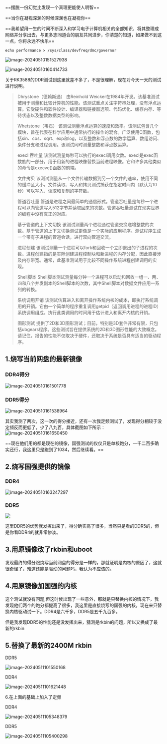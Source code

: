 ==摆脱一份幻觉比发现一个真理更能使人明智==

==当你在凝视深渊的时候深渊也在凝视你==

==我希望用一生的时间不断深入和学习电子计算机相关的全部知识，将其整理成网络并分享出去，与更多志同道合的朋友共同进步，你清楚的知道，如果做不到这一点，你将永远不快乐==

~~~
echo performance > /sys/class/devfreq/dmc/governor
~~~



![image-20240510151527938](https://chai-1301855619.cos.ap-beijing.myqcloud.com/202405141106433.png)



![image-20240510160414733](https://chai-1301855619.cos.ap-beijing.myqcloud.com/202405141106402.png)

关于RK3588的DDR测试到这里就差不多了，不是很理解，现在对今天一天的测试进行说明。

> Dhrystone（德赖斯通）
> 由Reinhold Weicker在1984年开发。该基准测试被用于测量和比较计算机的性能。该测试重点关注字符串处理，没有浮点运算。它受硬件和软件设计、编译器和链接器选项、代码优化、缓存内存、等待状态以及整数数据类型的影响。
>
> Whetstone（韦石）
> 该测试测量浮点运算的速度和效率。该测试包含几个模块，旨在代表在科学应用中通常执行的操作的混合。广泛使用C函数，包括sin、cos、sqrt、exp和log，以及整数和浮点数的数学运算、数组访问、条件分支和过程调用。该测试同时测量整数和浮点数运算。
>
> execl 吞吐量
> 该测试测量每秒可以执行的execl调用次数。execl是exec函数族的一部分，用于用新的进程映像替换当前进程映像。它和许多其他类似的命令是execve()函数的前端。
>
> 文件拷贝
> 该测试测量从一个文件传输数据到另一个文件的速率，使用不同的缓冲区大小。文件读取、写入和拷贝测试捕获在指定时间内（默认为10秒）可以写入、读取和复制的字符数。
>
> 管道吞吐量
> 管道是进程之间最简单的通信形式。管道吞吐量是每秒一个进程可以向管道写入512字节并读取回来的次数。管道吞吐量测试在现实世界的编程中没有真正的对应。
>
> 基于管道的上下文切换
> 该测试测量两个进程通过管道交换递增整数的次数。基于管道的上下文切换测试更像是一个实际的应用程序。测试程序生成一个带有子进程的管道会话，进行双向管道交流。
>
> 进程创建
> 该测试测量一个进程可以fork和回收一个立即退出的子进程的次数。进程创建指的是实际创建进程控制块和新进程的内存分配，因此直接涉及内存带宽。通常，此基准测试用于比较不同操作系统进程创建调用的实现。
>
> Shell脚本
> Shell脚本测试测量每分钟一个进程可以启动和回收一组一、两、四和八个并发副本的Shell脚本的次数，其中Shell脚本对数据文件应用一系列的转换。
>
> 系统调用开销
> 该测试估算进入和离开操作系统内核的成本，即执行系统调用的开销。它由一个简单的程序重复调用getpid（返回调用进程的进程ID）系统调用组成。执行此类调用的时间用于估计进入和离开内核的开销。
>
> 图形测试
> 提供了2D和3D图形测试；目前，特别是3D套件非常有限，只包括ubgears程序。这些测试旨在提供系统的2D和3D图形性能的大致概念。请记住，报告的性能不仅取决于硬件，还取决于系统是否具有适当的驱动程序。

## 1.烧写当前网盘的最新镜像

### DDR4得分

![image-20240510161501778](https://chai-1301855619.cos.ap-beijing.myqcloud.com/202405141106392.png)

### DDR5得分

![image-20240510161538964](https://chai-1301855619.cos.ap-beijing.myqcloud.com/202405141106366.png)

其实我测了两次，这一次的得分接近，还有一次我定频测试了，发现得分相较于没定频反而更低了，少了八九百，具体截图如下所示：
![image-20240510161650450](https://chai-1301855619.cos.ap-beijing.myqcloud.com/202405141106415.png)

==现在他们用的都是现在的镜像，国强测试的仅仅只是单核跑分，一千二百多确实还行，我这里只是跑到了1034，然后继续看。==

## 2.烧写国强提供的镜像

### DDR4

![image-20240510163247297](https://chai-1301855619.cos.ap-beijing.myqcloud.com/202405141106325.png)

### DDR5

![](https://chai-1301855619.cos.ap-beijing.myqcloud.com/202405141106870.png)

这里DDR5的优势就发挥出来了，得分确实高了很多，当然只是看的DDR5的，但是你看DDR4的就非常惨淡。

## 3.用原镜像改了rkbin和uboot

发现最终的得分跟烧写当前网盘的得分是一样的，那就证明是内核的原因了，这就很奇怪了，难道还能是驱动的问题吗，我认为不应该的。

## 4.用原镜像加国强的内核

这个测试就没有问题,但这时候出现了一些意外，那就是只替换内核的情况下，我发现他们两个的跑分都提高了很多，我这里是直接烧写的国强的内核，现在来只替换内核驱动试一下。DDR4是六千多，DDR5是五千九百多。

但是我发现DDR5的性能还是没发挥出来，猜测是rkbin的问题，所以又换成了最新的rkbin

## 5.替换了最新的2400M rkbin

DDR5

![image-20240511101550168](https://chai-1301855619.cos.ap-beijing.myqcloud.com/202405141106911.png)

DDR4

![image-20240511101621448](https://chai-1301855619.cos.ap-beijing.myqcloud.com/202405141106001.png)



6.在上面的基础上加入了定频

DDR4

![image-20240511105348379](https://chai-1301855619.cos.ap-beijing.myqcloud.com/202405141106073.png)

DDR5

![image-20240511105400298](https://chai-1301855619.cos.ap-beijing.myqcloud.com/202405141106034.png)

